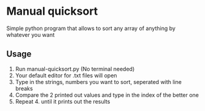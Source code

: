 # Manual quicksort
Simple python program that allows to sort any array of anything by whatever you want

## Usage
1. Run manual-quicksort.py (No terminal needed)
1. Your default editor for .txt files will open
1. Type in the strings, numbers you want to sort, seperated with line breaks
1. Compare the 2 printed out values and type in the index of the better one
1. Repeat 4. until it prints out the results